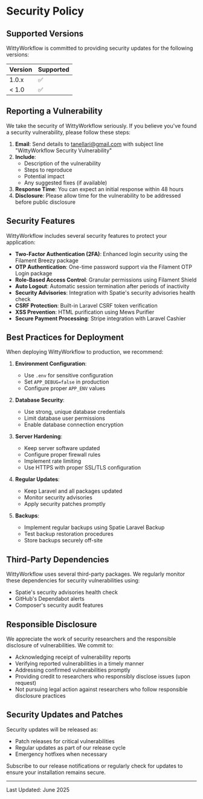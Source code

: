 # Security Policy

## Supported Versions

WittyWorkflow is committed to providing security updates for the following versions:

| Version | Supported          |
| ------- | ------------------ |
| 1.0.x   | :white_check_mark: |
| < 1.0   | :white_check_mark: |

## Reporting a Vulnerability

We take the security of WittyWorkflow seriously. If you believe you've found a security vulnerability, please follow these steps:

1. **Email**: Send details to tanellari@gmail.com with subject line "WittyWorkflow Security Vulnerability"
2. **Include**:
    - Description of the vulnerability
    - Steps to reproduce
    - Potential impact
    - Any suggested fixes (if available)
3. **Response Time**: You can expect an initial response within 48 hours
4. **Disclosure**: Please allow time for the vulnerability to be addressed before public disclosure

## Security Features

WittyWorkflow includes several security features to protect your application:

- **Two-Factor Authentication (2FA)**: Enhanced login security using the Filament Breezy package
- **OTP Authentication**: One-time password support via the Filament OTP Login package
- **Role-Based Access Control**: Granular permissions using Filament Shield
- **Auto Logout**: Automatic session termination after periods of inactivity
- **Security Advisories**: Integration with Spatie's security advisories health check
- **CSRF Protection**: Built-in Laravel CSRF token verification
- **XSS Prevention**: HTML purification using Mews Purifier
- **Secure Payment Processing**: Stripe integration with Laravel Cashier

## Best Practices for Deployment

When deploying WittyWorkflow to production, we recommend:

1. **Environment Configuration**:
    - Use `.env` for sensitive configuration
    - Set `APP_DEBUG=false` in production
    - Configure proper `APP_ENV` values

2. **Database Security**:
    - Use strong, unique database credentials
    - Limit database user permissions
    - Enable database connection encryption

3. **Server Hardening**:
    - Keep server software updated
    - Configure proper firewall rules
    - Implement rate limiting
    - Use HTTPS with proper SSL/TLS configuration

4. **Regular Updates**:
    - Keep Laravel and all packages updated
    - Monitor security advisories
    - Apply security patches promptly

5. **Backups**:
    - Implement regular backups using Spatie Laravel Backup
    - Test backup restoration procedures
    - Store backups securely off-site

## Third-Party Dependencies

WittyWorkflow uses several third-party packages. We regularly monitor these dependencies for security vulnerabilities using:

- Spatie's security advisories health check
- GitHub's Dependabot alerts
- Composer's security audit features

## Responsible Disclosure

We appreciate the work of security researchers and the responsible disclosure of vulnerabilities. We commit to:

- Acknowledging receipt of vulnerability reports
- Verifying reported vulnerabilities in a timely manner
- Addressing confirmed vulnerabilities promptly
- Providing credit to researchers who responsibly disclose issues (upon request)
- Not pursuing legal action against researchers who follow responsible disclosure practices

## Security Updates and Patches

Security updates will be released as:

- Patch releases for critical vulnerabilities
- Regular updates as part of our release cycle
- Emergency hotfixes when necessary

Subscribe to our release notifications or regularly check for updates to ensure your installation remains secure.

---

Last Updated: June 2025
